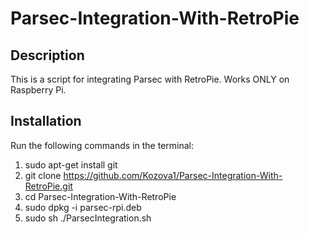 # Parsec-Integration-With-RetroPie
Description
----------------------
This is a script for integrating Parsec with RetroPie.
Works ONLY on Raspberry Pi.

Installation
----------------------
Run the following commands in the terminal:
  1. sudo apt-get install git
  2. git clone https://github.com/Kozova1/Parsec-Integration-With-RetroPie.git
  3. cd Parsec-Integration-With-RetroPie
  4. sudo dpkg -i parsec-rpi.deb
  5. sudo sh ./ParsecIntegration.sh
